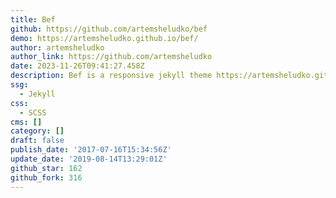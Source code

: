 ```yaml
---
title: Bef
github: https://github.com/artemsheludko/bef
demo: https://artemsheludko.github.io/bef/
author: artemsheludko
author_link: https://github.com/artemsheludko
date: 2023-11-26T09:41:27.458Z
description: Bef is a responsive jekyll theme https://artemsheludko.github.io/bef/
ssg:
  - Jekyll
css:
  - SCSS
cms: []
category: []
draft: false
publish_date: '2017-07-16T15:34:56Z'
update_date: '2019-08-14T13:29:01Z'
github_star: 162
github_fork: 316
---
```

